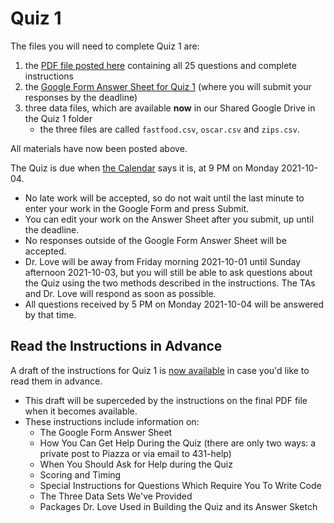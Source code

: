 # Quiz 1 

The files you will need to complete Quiz 1 are:

1. the [PDF file posted here](https://github.com/THOMASELOVE/431-2021/blob/main/quizzes/quiz1/quiz1.pdf) containing all 25 questions and complete instructions
2. the [Google Form Answer Sheet for Quiz 1](https://bit.ly/431-2021-quiz1-answer-sheet) (where you will submit your responses by the deadline)
3. three data files, which are available **now** in our Shared Google Drive in the Quiz 1 folder
    - the three files are called `fastfood.csv`, `oscar.csv` and `zips.csv`.

All materials have now been posted above. 

The Quiz is due when [the Calendar](https://thomaselove.github.io/431/calendar.html) says it is, at 9 PM on Monday 2021-10-04. 

- No late work will be accepted, so do not wait until the last minute to enter your work in the Google Form and press Submit. 
- You can edit your work on the Answer Sheet after you submit, up until the deadline. 
- No responses outside of the Google Form Answer Sheet will be accepted.
- Dr. Love will be away from Friday morning 2021-10-01 until Sunday afternoon 2021-10-03, but you will still be able to ask questions about the Quiz using the two methods described in the instructions. The TAs and Dr. Love will respond as soon as possible. 
- All questions received by 5 PM on Monday 2021-10-04 will be answered by that time.

## Read the Instructions in Advance

A draft of the instructions for Quiz 1 is [now available](https://github.com/THOMASELOVE/431-2021/blob/main/quizzes/quiz1/quiz1_instructions_draft.pdf) in case you'd like to read them in advance. 

- This draft will be superceded by the instructions on the final PDF file when it becomes available.
- These instructions include information on:
    - The Google Form Answer Sheet
    - How You Can Get Help During the Quiz (there are only two ways: a private post to Piazza or via email to 431-help)
    - When You Should Ask for Help during the Quiz
    - Scoring and Timing
    - Special Instructions for Questions Which Require You To Write Code
    - The Three Data Sets We've Provided
    - Packages Dr. Love Used in Building the Quiz and its Answer Sketch

